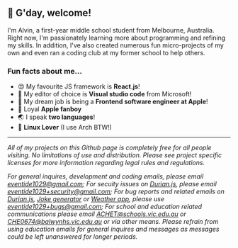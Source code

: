 ## 👋 G'day, welcome!
I'm Alvin, a first-year middle school student from Melbourne, Australia. Right now, I'm passionately learning more about programming and refining my skills. In addition, I've also created numerous fun micro-projects of my own and even ran a coding club at my former school to help others.

### Fun facts about me...
- 😍 My favourite JS framework is **React.js**!
- 📝 My editor of choice is **Visual studio code** from Microsoft!
- 💭 My dream job is being a **Frontend software engineer at Apple**!
- 🍎 Loyal **Apple fanboy**
- 🌏 I speak **two languages**!
- 🐧 **Linux Lover** (I use Arch BTW!)

--- 

*All of my projects on this Github page is completely free for all people visiting. No limitations of use and distribution. Please see project specific licenses for more information regarding legal rules and regulations.* 

*For general inquires, development and coding emails, please email eventide1029@gmail.com; For secuity issues on [Durian.js](https://github.com/cheng-alvin/durian.js), please email eventide1029+security@gmail.com; For bug reports and related emails on [Durian.js](https://github.com/cheng-alvin/durian.js), [Joke generator](https://github.com/cheng-alvin/Joke-Generator) or [Weather app](https://github.com/cheng-alvin/Weather-app), please use eventide1029+bugs@gmail.com; For school and education related communications please email ACHET@schools.vic.edu.au or CHE0674@balwynhs.vic.edu.au or via other means. Please refrain from using education emails for general inquires and messages as messages could be left unanswered for longer periods.*
